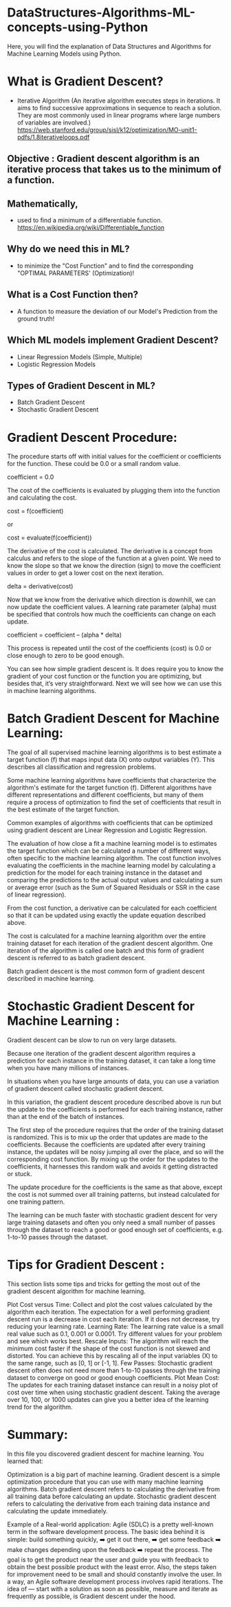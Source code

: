 # DataStructures-Algorithms-ML-concepts-using-Python
Here, you will find the explanation of Data Structures and Algorithms for Machine Learning Models using Python.

# What is Gradient Descent?

 - Iterative Algorithm (An iterative algorithm executes steps in iterations. It aims to find successive approximations in sequence to reach a solution. They are most commonly used in linear programs where large numbers of variables are involved.) https://web.stanford.edu/group/sisl/k12/optimization/MO-unit1-pdfs/1.8iterativeloops.pdf
 
## Objective : Gradient descent algorithm is an iterative process that takes us to the minimum of a function.
 
## Mathematically, 
 - used to find a minimum of a differentiable function. https://en.wikipedia.org/wiki/Differentiable_function
 
## Why do we need this in ML? 
 - to minimize the "Cost Function" and to find the corresponding "OPTIMAL PARAMETERS' (Optimization)!

## What is a Cost Function then?
 - A function to measure the deviation of our Model's Prediction from the ground truth!
 
## Which ML models implement Gradient Descent?
 - Linear Regression Models (Simple, Multiple)
 - Logistic Regression Models

## Types of Gradient Descent in ML?
 - Batch Gradient Descent
 - Stochastic Gradient Descent
 
 
# Gradient Descent Procedure:
 
The procedure starts off with initial values for the coefficient or coefficients for the function. These could be 0.0 or a small random value.

coefficient = 0.0

The cost of the coefficients is evaluated by plugging them into the function and calculating the cost.

cost = f(coefficient)

or

cost = evaluate(f(coefficient))

The derivative of the cost is calculated. The derivative is a concept from calculus and refers to the slope of the function at a given point. We need to know the slope so that we know the direction (sign) to move the coefficient values in order to get a lower cost on the next iteration.

delta = derivative(cost)

Now that we know from the derivative which direction is downhill, we can now update the coefficient values. A learning rate parameter (alpha) must be specified that controls how much the coefficients can change on each update.

coefficient = coefficient – (alpha * delta)

This process is repeated until the cost of the coefficients (cost) is 0.0 or close enough to zero to be good enough.

You can see how simple gradient descent is. It does require you to know the gradient of your cost function or the function you are optimizing, but besides that, it’s very straightforward. Next we will see how we can use this in machine learning algorithms.

# Batch Gradient Descent for Machine Learning:

The goal of all supervised machine learning algorithms is to best estimate a target function (f) that maps input data (X) onto output variables (Y). This describes all classification and regression problems.

Some machine learning algorithms have coefficients that characterize the algorithm's estimate for the target function (f). Different algorithms have different representations and different coefficients, but many of them require a process of optimization to find the set of coefficients that result in the best estimate of the target function.

Common examples of algorithms with coefficients that can be optimized using gradient descent are Linear Regression and Logistic Regression.

The evaluation of how close a fit a machine learning model is to estimates the target function which can be calculated a number of different ways, often specific to the machine learning algorithm. The cost function involves evaluating the coefficients in the machine learning model by calculating a prediction for the model for each training instance in the dataset and comparing the predictions to the actual output values and calculating a sum or average error (such as the Sum of Squared Residuals or SSR in the case of linear regression).

From the cost function, a derivative can be calculated for each coefficient so that it can be updated using exactly the update equation described above.

The cost is calculated for a machine learning algorithm over the entire training dataset for each iteration of the gradient descent algorithm. One iteration of the algorithm is called one batch and this form of gradient descent is referred to as batch gradient descent.

Batch gradient descent is the most common form of gradient descent described in machine learning.

# Stochastic Gradient Descent for Machine Learning :

Gradient descent can be slow to run on very large datasets.

Because one iteration of the gradient descent algorithm requires a prediction for each instance in the training dataset, it can take a long time when you have many millions of instances.

In situations when you have large amounts of data, you can use a variation of gradient descent called stochastic gradient descent.

In this variation, the gradient descent procedure described above is run but the update to the coefficients is performed for each training instance, rather than at the end of the batch of instances.

The first step of the procedure requires that the order of the training dataset is randomized. This is to mix up the order that updates are made to the coefficients. Because the coefficients are updated after every training instance, the updates will be noisy jumping all over the place, and so will the corresponding cost function. By mixing up the order for the updates to the coefficients, it harnesses this random walk and avoids it getting distracted or stuck.

The update procedure for the coefficients is the same as that above, except the cost is not summed over all training patterns, but instead calculated for one training pattern.

The learning can be much faster with stochastic gradient descent for very large training datasets and often you only need a small number of passes through the dataset to reach a good or good enough set of coefficients, e.g. 1-to-10 passes through the dataset.

# Tips for Gradient Descent :

This section lists some tips and tricks for getting the most out of the gradient descent algorithm for machine learning.

Plot Cost versus Time: Collect and plot the cost values calculated by the algorithm each iteration. The expectation for a well performing gradient descent run is a decrease in cost each iteration. If it does not decrease, try reducing your learning rate.
Learning Rate: The learning rate value is a small real value such as 0.1, 0.001 or 0.0001. Try different values for your problem and see which works best.
Rescale Inputs: The algorithm will reach the minimum cost faster if the shape of the cost function is not skewed and distorted. You can achieve this by rescaling all of the input variables (X) to the same range, such as [0, 1] or [-1, 1].
Few Passes: Stochastic gradient descent often does not need more than 1-to-10 passes through the training dataset to converge on good or good enough coefficients.
Plot Mean Cost: The updates for each training dataset instance can result in a noisy plot of cost over time when using stochastic gradient descent. Taking the average over 10, 100, or 1000 updates can give you a better idea of the learning trend for the algorithm.


# Summary:

In this file you discovered gradient descent for machine learning. You learned that:

Optimization is a big part of machine learning.
Gradient descent is a simple optimization procedure that you can use with many machine learning algorithms.
Batch gradient descent refers to calculating the derivative from all training data before calculating an update.
Stochastic gradient descent refers to calculating the derivative from each training data instance and calculating the update immediately.

Example of a Real-world application: Agile (SDLC) is a pretty well-known term in the software development process. The basic idea behind it is simple: build something quickly, ➡️ get it out there, ➡️ get some feedback ➡️ make changes depending upon the feedback ➡️ repeat the process. The goal is to get the product near the user and guide you with feedback to obtain the best possible product with the least error. Also, the steps taken for improvement need to be small and should constantly involve the user. In a way, an Agile software development process involves rapid iterations. The idea of — start with a solution as soon as possible, measure and iterate as frequently as possible, is Gradient descent under the hood.
